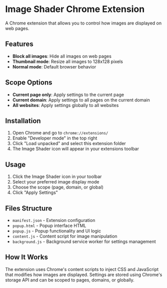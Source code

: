 # Image Shader Chrome Extension

A Chrome extension that allows you to control how images are displayed on web pages.

## Features

- **Block all images**: Hide all images on web pages
- **Thumbnail mode**: Resize all images to 128x128 pixels
- **Normal mode**: Default browser behavior

## Scope Options

- **Current page only**: Apply settings to the current page
- **Current domain**: Apply settings to all pages on the current domain
- **All websites**: Apply settings globally to all websites

## Installation

1. Open Chrome and go to `chrome://extensions/`
2. Enable "Developer mode" in the top right
3. Click "Load unpacked" and select this extension folder
4. The Image Shader icon will appear in your extensions toolbar

## Usage

1. Click the Image Shader icon in your toolbar
2. Select your preferred image display mode
3. Choose the scope (page, domain, or global)
4. Click "Apply Settings"

## Files Structure

- `manifest.json` - Extension configuration
- `popup.html` - Popup interface HTML
- `popup.js` - Popup functionality and UI logic
- `content.js` - Content script for image manipulation
- `background.js` - Background service worker for settings management

## How It Works

The extension uses Chrome's content scripts to inject CSS and JavaScript that modifies how images are displayed. Settings are stored using Chrome's storage API and can be scoped to pages, domains, or globally.